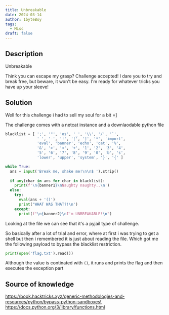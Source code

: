 ```yaml
---
title: Unbreakable 
date: 2024-03-14
author: 1byteBoy
tags:
  - Misc
draft: false
---
```


## Description

Unbreakable

Think you can escape my grasp? Challenge accepted! I dare you to try and break free, but beware, it won't be easy. I'm ready for whatever tricks you have up your sleeve!

## Solution

Well for this challenge i had to sell my soul for a bit =]

The challenge comes with a netcat instance and a downlaodable python file

```python
blacklist = [ ';', '"', 'os', '_', '\\', '/', '`',
              ' ', '-', '!', '[', ']', '*', 'import',
              'eval', 'banner', 'echo', 'cat', '%', 
              '&', '>', '<', '+', '1', '2', '3', '4',
              '5', '6', '7', '8', '9', '0', 'b', 's', 
              'lower', 'upper', 'system', '}', '{' ]

while True:
  ans = input('Break me, shake me!\n\n$ ').strip()
  
  if any(char in ans for char in blacklist):
    print(f'\n{banner1}\nNaughty naughty..\n')
  else:
    try:
      eval(ans + '()')
      print('WHAT WAS THAT?!\n')
    except:
      print(f"\n{banner2}\nI'm UNBREAKABLE!\n") 
```

Looking at the file we can see that it's a pyjail type of challenge.

So basically after a lot of trial and error, where at first i was trying to get a shell but then i remembered it is just about reading the file. Which got me the following payload to bypass the blacklist restriction.

```python
print(open('flag.txt').read())
```

Although the value is continated with `()`, it runs and prints the flag and then executes the exception part


## Source of knowledge

https://book.hacktricks.xyz/generic-methodologies-and-resources/python/bypass-python-sandboxes\
https://docs.python.org/3/library/functions.html